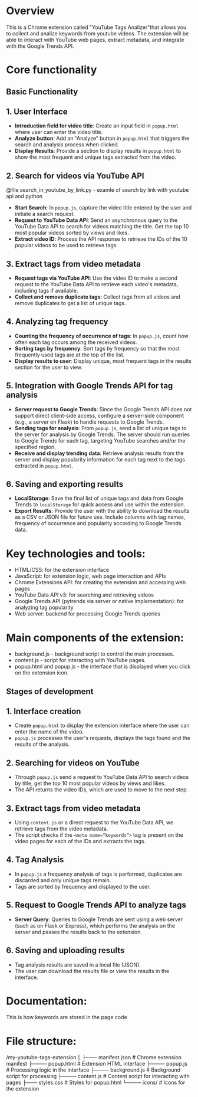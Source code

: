 # Overview
This is a Chrome extension called "YouTube Tags Analizer"that allows you to collect and analize keywords from youtube videos. The extension will be able to interact with YouTube web pages, extract metadata, and integrate with the Google Trends API.

# Core functionality
## Basic Functionality

## 1. User Interface

- **Introduction field for video title**: Create an input field in `popup.html` where user can enter the video title.
- **Analyze button**: Add an “Analyze” button in `popup.html` that triggers the search and analysis process when clicked.
- **Display Results**: Provide a section to display results in `popup.html` to show the most frequent and unique tags extracted from the video.

## 2. Search for videos via YouTube API

@file search_in_youtube_by_link.py - examle of search by link with youtube api and python
- **Start Search**: In `popup.js`, capture the video title entered by the user and initiate a search request.
- **Request to YouTube Data API**: Send an asynchronous query to the YouTube Data API to search for videos matching the title. Get the top 10 most popular videos sorted by views and likes.
- **Extract video ID**: Process the API response to retrieve the IDs of the 10 popular videos to be used to retrieve tags.

## 3. Extract tags from video metadata

- **Request tags via YouTube API**: Use the video ID to make a second request to the YouTube Data API to retrieve each video's metadata, including tags if available.
- **Collect and remove duplicate tags**: Collect tags from all videos and remove duplicates to get a list of unique tags.

## 4. Analyzing tag frequency

- **Counting the frequency of occurrence of tags**: In `popup.js`, count how often each tag occurs among the received videos.
- **Sorting tags by frequency**: Sort tags by frequency so that the most frequently used tags are at the top of the list.
- **Display results to user**: Display unique, most frequent tags in the results section for the user to view.

## 5. Integration with Google Trends API for tag analysis

- **Server request to Google Trends**: Since the Google Trends API does not support direct client-side access, configure a server-side component (e.g., a server on Flask) to handle requests to Google Trends.
- **Sending tags for analysis**: From `popup.js`, send a list of unique tags to the server for analysis by Google Trends. The server should run queries to Google Trends for each tag, targeting YouTube searches and/or the specified region.
- **Receive and display trending data**: Retrieve analysis results from the server and display popularity information for each tag next to the tags extracted in `popup.html`.

## 6. Saving and exporting results

- **LocalStorage**: Save the final list of unique tags and data from Google Trends to `localStorage` for quick access and use within the extension.
- **Export Results**: Provide the user with the ability to download the results as a CSV or JSON file for future use. Include columns with tag names, frequency of occurrence and popularity according to Google Trends data.

# Key technologies and tools:
- HTML/CSS: for the extension interface
- JavaScript: for extension logic, web page interaction and APIs
- Chrome Extensions API: for creating the extension and accessing web pages
- YouTube Data API v3: for searching and retrieving videos
- Google Trends API (pytrends via server or native implementation): for analyzing tag popularity
- Web server: backend for processing Google Trends queries

# Main components of the extension:
- background.js - background script to control the main processes.
- content.js - script for interacting with YouTube pages.
- popup.html and popup.js - the interface that is displayed when you click on the extension icon.

## Stages of development

## 1. Interface creation

- Create `popup.html` to display the extension interface where the user can enter the name of the video.
- `popup.js` processes the user's requests, displays the tags found and the results of the analysis.

## 2. Searching for videos on YouTube

- Through `popup.js` send a request to YouTube Data API to search videos by title, get the top 10 most popular videos by views and likes.
- The API returns the video IDs, which are used to move to the next step.

## 3. Extract tags from video metadata

- Using `content.js` or a direct request to the YouTube Data API, we retrieve tags from the video metadata.
- The script checks if the `<meta name=“keywords”>` tag is present on the video pages for each of the IDs and extracts the tags.

## 4. Tag Analysis

- In `popup.js` a frequency analysis of tags is performed, duplicates are discarded and only unique tags remain.
- Tags are sorted by frequency and displayed to the user.

## 5. Request to Google Trends API to analyze tags

- **Server Query**: Queries to Google Trends are sent using a web server (such as on Flask or Express), which performs the analysis on the server and passes the results back to the extension.


## 6. Saving and uploading results

- Tag analysis results are saved in a local file (JSON).
- The user can download the results file or view the results in the interface.

# Documentation:
This is how keywords are stored in the page code
<meta name="keywords" content="набиуллина, набиуллина против чемезова, чемезов, проблемы российской оборонки">

# File structure:
/my-youtube-tags-extension
│
├─── manifest.json # Chrome extension manifest
├──── popup.html # Extension HTML interface
├──── popup.js # Processing logic in the interface
├──── background.js # Background script for processing
├──── content.js # Content script for interacting with pages
├─── styles.css # Styles for popup.html
└──── icons/ # Icons for the extension
